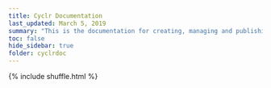 ```yaml
---
title: Cyclr Documentation
last_updated: March 5, 2019
summary: "This is the documentation for creating, managing and publishing integrations using the Cyclr platform."
toc: false
hide_sidebar: true
folder: cyclrdoc
---
```


{% include shuffle.html %}
